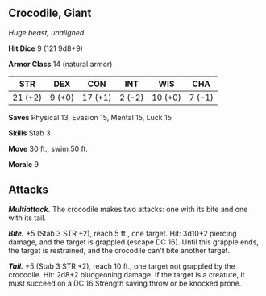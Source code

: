 ## Crocodile, Giant

*Huge beast, unaligned*

**Hit Dice** 9 (121 9d8+9)

**Armor Class** 14 (natural armor)

| STR     | DEX     | CON     | INT     | WIS     | CHA     |
|---------|---------|---------|---------|---------|---------|
| 21 (+2) |  9 (+0) | 17 (+1) |  2 (-2) | 10 (+0) |  7 (-1) |

**Saves** Physical 13, Evasion 15, Mental 15, Luck 15

**Skills** Stab 3

**Move** 30 ft., swim 50 ft.

**Morale** 9

## Attacks

***Multiattack.*** The crocodile makes two attacks: one with its bite and one with its tail.

***Bite.*** +5 (Stab 3 STR +2), reach 5 ft., one target. Hit: 3d10+2 piercing damage, and the target is grappled (escape DC 16). Until this grapple ends, the target is restrained, and the crocodile can't bite another target.

***Tail.*** +5 (Stab 3 STR +2), reach 10 ft., one target not grappled by the crocodile. Hit: 2d8+2 bludgeoning damage. If the target is a creature, it must succeed on a DC 16 Strength saving throw or be knocked prone.

